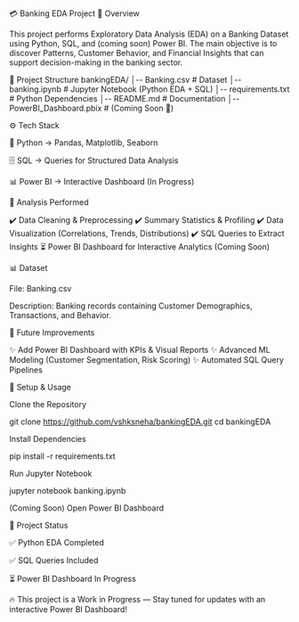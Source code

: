 💳 Banking EDA Project
📌 Overview

This project performs Exploratory Data Analysis (EDA) on a Banking Dataset using Python, SQL, and (coming soon) Power BI.
The main objective is to discover Patterns, Customer Behavior, and Financial Insights that can support decision-making in the banking sector.

📂 Project Structure
bankingEDA/
│-- Banking.csv              # Dataset
│-- banking.ipynb            # Jupyter Notebook (Python EDA + SQL)
│-- requirements.txt         # Python Dependencies
│-- README.md                # Documentation
│-- PowerBI_Dashboard.pbix   # (Coming Soon 🚀)

⚙️ Tech Stack

🐍 Python → Pandas, Matplotlib, Seaborn

🗄️ SQL → Queries for Structured Data Analysis

📊 Power BI → Interactive Dashboard (In Progress)

🔎 Analysis Performed

✔️ Data Cleaning & Preprocessing
✔️ Summary Statistics & Profiling
✔️ Data Visualization (Correlations, Trends, Distributions)
✔️ SQL Queries to Extract Insights
⏳ Power BI Dashboard for Interactive Analytics (Coming Soon)

📊 Dataset

File: Banking.csv

Description: Banking records containing Customer Demographics, Transactions, and Behavior.

🚀 Future Improvements

✨ Add Power BI Dashboard with KPIs & Visual Reports
✨ Advanced ML Modeling (Customer Segmentation, Risk Scoring)
✨ Automated SQL Query Pipelines

📝 Setup & Usage

Clone the Repository

git clone https://github.com/vshksneha/bankingEDA.git
cd bankingEDA


Install Dependencies

pip install -r requirements.txt


Run Jupyter Notebook

jupyter notebook banking.ipynb


(Coming Soon) Open Power BI Dashboard

📌 Project Status

✅ Python EDA Completed

✅ SQL Queries Included

⏳ Power BI Dashboard In Progress

🔥 This project is a Work in Progress — Stay tuned for updates with an interactive Power BI Dashboard!
